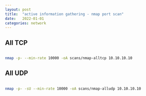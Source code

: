 ```yaml
---
layout: post
title:  "active information gathering - nmap port scan"
date:   2022-01-01
categories: network
---
```


## All TCP

```bash

nmap -p- --min-rate 10000 -oA scans/nmap-alltcp 10.10.10.10

```

## All UDP

```bash

nmap -p- -sU --min-rate 10000 -oA scans/nmap-alludp 10.10.10.10

```